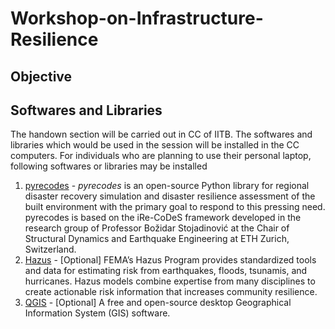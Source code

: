 # Workshop-on-Infrastructure-Resilience

## Objective

## Softwares and Libraries
The handown section will be carried out in CC of IITB. The softwares and libraries which would be used in the session will be installed in the CC computers. For individuals who are planning to use their personal laptop, following softwares or libraries may be installed

1. [pyrecodes](https://nikolablagojevic.github.io/pyrecodes/html/usage/what_is_pyrecodes.html) - _pyrecodes_ is an open-source Python library for regional disaster recovery simulation and disaster resilience assessment of the built environment with the primary goal to respond to this pressing need. pyrecodes is based on the iRe-CoDeS framework developed in the research group of Professor Božidar Stojadinović at the Chair of Structural Dynamics and Earthquake Engineering at ETH Zurich, Switzerland.
2. [Hazus](https://www.fema.gov/flood-maps/products-tools/hazus) - [Optional] FEMA’s Hazus Program provides standardized tools and data for estimating risk from earthquakes, floods, tsunamis, and hurricanes. Hazus models combine expertise from many disciplines to create actionable risk information that increases community resilience.
3. [QGIS](https://qgis.org/download/) - [Optional] A free and open-source desktop Geographical Information System (GIS) software.
